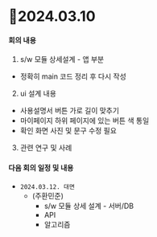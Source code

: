 # 📄2024.03.10

#### 회의 내용
1. s/w 모듈 상세설계 - 앱 부분
  - 정확히 main 코드 정리 후 다시 작성
2. ui 설계 내용
  - 사용설명서 버튼 가로 길이 맞추기
  - 마이페이지 하위 페이지에 있는 버튼 색 통일
  - 확인 화면 사진 및 문구 수정 필요
3. 관련 연구 및 사례

#### 다음 회의 일정 및 내용
- `2024.03.12. 대면`
  - (주환민준)
    - s/w 모듈 상세 설계 - 서버/DB
    - API
    - 알고리즘

